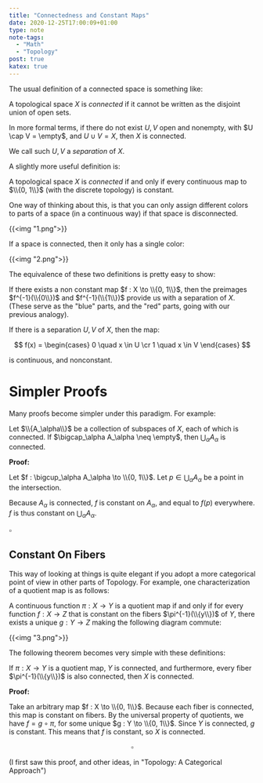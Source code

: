 ```yaml
---
title: "Connectedness and Constant Maps"
date: 2020-12-25T17:00:09+01:00
type: note
note-tags:
  - "Math"
  - "Topology"
post: true
katex: true
---
```


The usual definition of a connected space is something like:

A topological space $X$ is *connected* if it cannot
be written as the disjoint union of open sets.

In more formal terms, if there do not exist $U, V$ open and nonempty, with
$U \cap V = \empty$, and $U \cup V = X$, then $X$ is connected.

We call such $U, V$ a *separation* of $X$.

A slightly more useful definition is:


A topological space $X$ is *connected* if and only if
every continuous map to $\\{0, 1\\}$ (with the discrete topology) is constant.

One way of thinking about this, is that you can only assign different colors
to parts of a space (in a continuous way) if that space is disconnected.

{{<img "1.png">}}

If a space is connected, then it only has a single color:

{{<img "2.png">}}

The equivalence of these two definitions is pretty easy to show:

If there exists a non constant map $f : X \to \\{0, 1\\}$, then
the preimages $f^{-1}(\\{0\\})$ and $f^{-1}(\\{1\\})$ provide
us with a separation of $X$. (These serve as the "blue" parts, and the "red" parts,
going with our previous analogy).

If there is a separation $U, V$ of $X$, then the map:

$$
f(x) = \begin{cases}
0 \quad x \in U \cr
1 \quad x \in V
\end{cases}
$$

is continuous, and nonconstant.

# Simpler Proofs

Many proofs become simpler under this paradigm. For example:

Let $\\{A_\alpha\\}$ be a collection of subspaces of $X$, each
of which is connected. If $\bigcap_\alpha A_\alpha \neq \empty$, then
$\bigcup_\alpha A_\alpha$ is connected.

**Proof:**

Let $f : \bigcup_\alpha A_\alpha \to \\{0, 1\\}$.
Let $p \in \bigcup_\alpha A_\alpha$ be a point
in the intersection.

Because $A_\alpha$ is connected, $f$ is constant on $A_\alpha$, and equal to
$f(p)$ everywhere. $f$ is thus constant on $\bigcup_\alpha A_\alpha$.

$\square$

## Constant On Fibers

This way of looking at things is quite elegant if you adopt a more categorical point
of view in other parts of Topology. For example, one characterization of a quotient
map is as follows:

A continuous function $\pi : X \to Y$ is a quotient map if and only if
for every function $f : X \to Z$ that is constant on the fibers $\pi^{-1}(\\{y\\})$
of $Y$, there exists a unique $g : Y \to Z$ making the following diagram commute:

{{<img "3.png">}}

The following theorem becomes very simple with these definitions:

If $\pi : X \to Y$ is a quotient map, $Y$ is connected, and furthermore,
every fiber $\pi^{-1}(\\{y\\})$ is also connected, then $X$ is connected.

**Proof:**

Take an arbitrary map $f : X \to \\{0, 1\\}$. Because each fiber is connected,
this map is constant on fibers. By the universal property of quotients,
we have $f = g \circ \pi$, for some unique $g : Y \to \\{0, 1\\}$. Since $Y$
is connected, $g$ is constant. This means that $f$ is constant,
so $X$ is connected.

$$\square$$

(I first saw this proof, and other ideas, in "Topology: A Categorical Approach")
